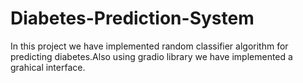 # Diabetes-Prediction-System
In this project we have implemented random classifier algorithm for predicting diabetes.Also using gradio library we have implemented a grahical interface.
